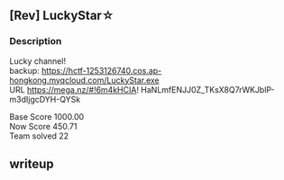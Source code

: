 ## [Rev] LuckyStar☆ 
### Description 
Lucky channel!  
backup: https://hctf-1253126740.cos.ap-hongkong.myqcloud.com/LuckyStar.exe  
URL https://mega.nz/#!6m4kHCIA!    HaNLmfENJJ0Z_TKsX8Q7rWKJblP-m3dIjgcDYH-QYSk

Base Score 1000.00   
Now Score 450.71   
Team solved 22  
## writeup